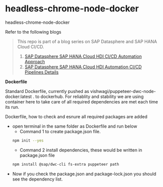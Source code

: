# headless-chrome-node-docker
headless-chrome-node-docker

Refer to the following blogs
> This repo is part of a blog series on SAP Datasphere and SAP HANA Cloud CI/CD. 
>1. [SAP Datasphere SAP HANA Cloud HDI CI/CD Automation Approach](https://blogs.sap.com/2022/10/10/sap-data-warehouse-cloud-sap-hana-cloud-hdi-ci-cd-automation-approach/)
>2. [SAP Datasphere SAP HANA Cloud HDI Automation CI/CD Pipelines Details](https://blogs.sap.com/2022/10/11/sap-data-warehouse-cloud-sap-hana-cloud-hdi-automation-ci-cd-pipelines-details/)

**Dockerfile**

Standard Dockerfile, currently pushed as vishwagi/puppeteer-dwc-node-docker:latest . to dockerhub. 
For reliablity and stability we are using container here to take care of all required dependencies are met each time its run. 

Dockerfile, how to check and esnure all required packages are added 

- open terminal in the same folder as Dockerfile and run below
  - Command 1 to create package.json file.
  ```bash 
  npm init --yes
  ```
  - Command 2 install dependencies, these would be written in package.json file
  ```bash 
  npm install @sap/dwc-cli fs-extra puppeteer path
  ```
-  Now if you check the package.json and package-lock.json you should see the dependency list.
